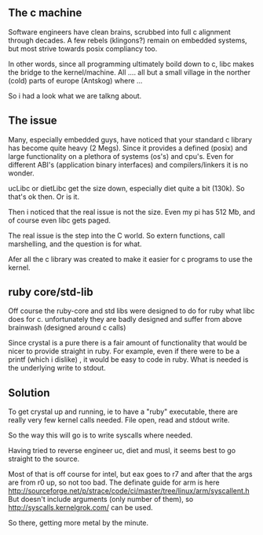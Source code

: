 The c machine
-------------

Software engineers have clean brains, scrubbed into full c alignment through decades. A few rebels (klingons?) remain on embedded systems, but most strive towards posix compliancy too.

In other words, since all programming ultimately boild down to c, libc makes the bridge to the kernel/machine. All ....  all but a small village in the norther (cold) parts of europe (Antskog) where ...
 
So i had a look what we are talkng about.

The issue 
----------

Many, especially embedded guys, have noticed that your standard c library has become quite heavy (2 Megs).
Since it provides a defined (posix) and large functionality on a plethora of systems (os's) and cpu's. Even for different ABI's (application binary interfaces) and compilers/linkers it is no wonder.

ucLibc or dietLibc get the size down, especially diet quite a bit (130k). So that's ok then. Or is it.

Then i noticed that the real issue is not the size. Even my pi has 512 Mb, and of course even libc gets paged. 

The real issue is the step into the C world. So extern functions, call marshelling, and the question is for what.

Afer all the c library was created to make it easier for c programs to use the kernel. 

ruby core/std-lib
------------

Off course the ruby-core and std libs were designed to do for ruby what libc does for c. unfortunately they are badly designed and suffer from above brainwash (designed around c calls)

Since crystal is a pure there is a fair amount of functionality that would be nicer to provide straight in ruby. For example, even if there were to be a printf (which i dislike) , it would be easy to code in ruby. 
What is needed is the underlying write to stdout.

Solution
--------

To get crystal up and running, ie to have a "ruby" executable, there are really very few kernel calls needed. File open, read and stdout write.

So the way this will go is to write syscalls where needed. 

Having tried to reverse engineer uc, diet and musl, it seems best to go straight to the source. 

Most of that is off course for intel, but eax goes to r7 and after that the args are from r0 up, so not too bad. The definate guide for arm is here http://sourceforge.net/p/strace/code/ci/master/tree/linux/arm/syscallent.h
But doesn't include arguments (only number of them), so http://syscalls.kernelgrok.com/ can be used.

So there, getting more metal by the minute.
